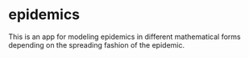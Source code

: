# epidemics
This is an app for modeling epidemics in different mathematical forms depending on the spreading fashion of the epidemic.
